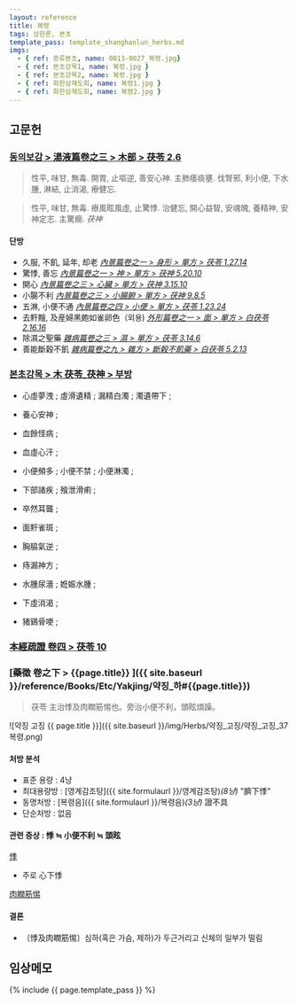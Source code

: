 ```yaml
---
layout: reference
title: 복령
tags: 상한론, 본초
template_pass: template_shanghanlun_herbs.md
imgs:
  - { ref: 증류본초, name: 0013-0027_복령.jpg}
  - { ref: 본초강목1, name: 복령.jpg }
  - { ref: 본초강목2, name: 복령.jpg }
  - { ref: 화한삼재도회, name: 복령1.jpg }
  - { ref: 화한삼재도회, name: 복령2.jpg }
---
```


## 고문헌

### [동의보감 > 湯液篇卷之三 > 木部 >  茯苓 2.6](https://mediclassics.kr/books/8/volume/22/#content_757)

> 性平, 味甘, 無毒. 開胃, 止嘔逆, 善安心神. 主肺痿痰壅. 伐腎邪, 利小便, 下水腫, 淋結, 止消渴, 療健忘.

> 性平, 味甘, 無毒. 療風眩風虛, 止驚悸. 治健忘, 開心益智, 安魂魄, 養精神, 安神定志. 主驚癎. _茯神_

#### 단방

* 久服, 不飢, 延年, 却老 _[內景篇卷之一 > 身形 > 單方 >  茯苓 1.27.14](https://mediclassics.kr/books/8/volume/1/#content_304)_
* 驚悸, 善忘 _[內景篇卷之一 > 神 > 單方 >  茯神 5.20.10](https://mediclassics.kr/books/8/volume/1/#content_1217)_
* 開心 _[內景篇卷之三 > 心臟 > 單方 >  茯神 3.15.10](https://mediclassics.kr/books/8/volume/3/#content_300)_
* 小腸不利 _[內景篇卷之三 > 小腸腑 > 單方 >  茯神 9.8.5](https://mediclassics.kr/books/8/volume/3/#content_866)_
* 五淋, 小便不通 _[內景篇卷之四 > 小便 > 單方 >  茯苓 1.23.24](https://mediclassics.kr/books/8/volume/4/#content_475)_
* 去䵟䵳, 及産婦黑皰如雀卵色（외용) _[外形篇卷之一 > 面 > 單方 >  白茯苓 2.16.16](https://mediclassics.kr/books/8/volume/5/#content_563)_
* 除濕之聖藥 _[雜病篇卷之三 > 濕 > 單方 > 茯苓 3.14.6](https://mediclassics.kr/books/8/volume/11/#content_993)_
* 善能斷穀不飢 _[雜病篇卷之九 > 雜方 > 斷穀不飢藥 >  白茯苓 5.2.13](https://mediclassics.kr/books/8/volume/17/#content_970)_


### [본초강목 > 木	茯苓_茯神 > 부방]()

* 心虛夢洩 ; 虛滑遺精 ; 漏精白濁 ; 濁遺帶下 ;
* 養心安神 ;
* 血餘怪病 ;
* 血虛心汗 ;
* 小便頻多 ; 小便不禁 ; 小便淋濁 ;
* 下部諸疾 ; 飱泄滑痢 ;

* 卒然耳聾 ;
* 面䵟雀斑 ;
* 胸脇氣逆 ;
* 痔漏神方 ;

* 水腫尿濇 ; 姙娠水腫 ;
* 下虛消渴 ;
* 猪鷄骨哽 ;


### [本經疏證 卷四 > 茯苓 10](https://mediclassics.kr/books/154/volume/4/#content_71)




### [藥徵 卷之下 > {{page.title}} ]({{ site.baseurl }}/reference/Books/Etc/Yakjing/약징_하#{{page.title}})

> 茯苓 主治悸及肉瞤筋惕也。旁治小便不利，頭眩煩躁。

![약징 고징 {{ page.title }}]({{ site.baseurl }}/img/Herbs/약징_고징/약징_고징_37복령.png)

#### 처방 분석

* 표준 용량 : 4냥
* 최대용량방 : [영계감조탕]({{ site.formulaurl }}/영계감조탕)_(8냥)_ "臍下悸"
* 동명처방 : [복령음]({{ site.formulaurl }}/복령음)_(3냥)_ 證不具
* 단순처방 : 없음


#### 관련 증상 : 悸 ≒ 小便不利 ≒ 頭眩

[悸]( {{site.sympurl}}/계 )

* 주로 心下悸

[肉瞤筋惕]( {{site.sympurl}}/육순근척 )



#### 결론

* 〔悸及肉瞤筋惕〕심하(혹은 가슴, 제하)가 두근거리고 신체의 일부가 떨림



## 임상메모

{% include {{ page.template_pass }} %}
